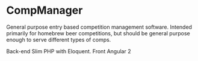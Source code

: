 # CompManager
General purpose entry based competition management software.  Intended primarily for homebrew beer competitions, but should be general purpose enough to serve different types of comps.

Back-end Slim PHP with Eloquent.
Front Angular 2
